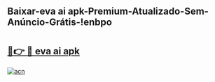 
## Baixar-eva ai apk-Premium-Atualizado-Sem-Anúncio-Grátis-!enbpo

# <h2><a href="https://andorid.site?title=eva_ai_apk&ref=27">🔗👉 🔴 eva ai apk</a></h2>

[![acn](https://github.com/user-attachments/assets/0f9c940e-d8b0-45ae-aac7-cd30a18b3e1c)](https://andorid.site?title=eva_ai_apk&ref=27)

